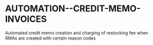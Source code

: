 # AUTOMATION--CREDIT-MEMO-INVOICES
Automated credit memo creation and charging of restocking fee when RMAs are created with certain reason codes

